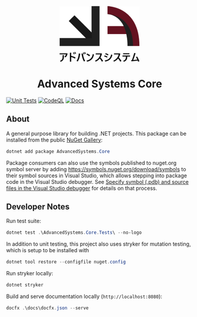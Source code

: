 <p align="center">
  <a title="Project Logo">
    <img height="150" style="margin-top:15px" src="https://raw.githubusercontent.com/Advanced-Systems/assets/master/logos/svg/min/adv-logo.svg">
  </a>
</p>

<h1 align="center">Advanced Systems Core</h1>

[![Unit Tests](https://github.com/Advanced-Systems/core/actions/workflows/dotnet-tests.yml/badge.svg)](https://github.com/Advanced-Systems/core/actions/workflows/dotnet-tests.yml)
[![CodeQL](https://github.com/Advanced-Systems/core/actions/workflows/codeql.yml/badge.svg)](https://github.com/Advanced-Systems/core/actions/workflows/codeql.yml)
[![Docs](https://github.com/Advanced-Systems/core/actions/workflows/docs.yml/badge.svg)](https://github.com/Advanced-Systems/core/actions/workflows/docs.yml)

## About

A general purpose library for building .NET projects. This package can be installed
from the public [NuGet Gallery](https://www.nuget.org/packages/AdvancedSystems.Core):

```powershell
dotnet add package AdvancedSystems.Core
```

Package consumers can also use the symbols published to nuget.org symbol server by adding <https://symbols.nuget.org/download/symbols>
to their symbol sources in Visual Studio, which allows stepping into package code in the Visual Studio debugger. See
[Specify symbol (.pdb) and source files in the Visual Studio debugger](https://learn.microsoft.com/en-us/visualstudio/debugger/specify-symbol-dot-pdb-and-source-files-in-the-visual-studio-debugger)
for details on that process.

## Developer Notes

Run test suite:

```powershell
dotnet test .\AdvancedSystems.Core.Tests\ --no-logo
```

In addition to unit testing, this project also uses stryker for mutation testing, which is setup to be installed with

```powershell
dotnet tool restore --configfile nuget.config
```

Run stryker locally:

```powershell
dotnet stryker
```

Build and serve documentation locally (`http://localhost:8080`):

```powershell
docfx .\docs\docfx.json --serve
```
